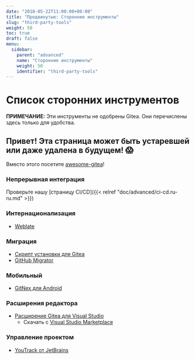 ```yaml
---
date: "2018-05-22T11:00:00+00:00"
title: "Продвинутые: Сторонние инструменты"
slug: "third-party-tools"
weight: 50
toc: true
draft: false
menu:
  sidebar:
    parent: "advanced"
    name: "Сторонние инструменты"
    weight: 50
    identifier: "third-party-tools"
---
```


# Список сторонних инструментов
**ПРИМЕЧАНИЕ:** Эти инструменты не одобрены Gitea. Они перечислены здесь только для удобства.

## Привет! Эта страница может быть устаревшей или даже удалена в будущем! :scream:
Вместо этого посетите [awesome-gitea](https://gitea.com/gitea/awesome-gitea/src/branch/master/README.md)!

### Непрерывная интеграция

Проверьте нашу [страницу CI/CD]({{< relref "doc/advanced/ci-cd.ru-ru.md" >}})

### Интернационализация 
- [Weblate](https://docs.weblate.org/en/latest/admin/continuous.html#gitea-setup)

### Миграция
- [Скрипт установки для Gitea](https://git.coolaj86.com/coolaj86/gitea-installer.sh)  
- [GitHub Migrator](https://gitea.com/gitea/migrator)


### Мобильный
- [GitNex для Android](https://gitlab.com/mmarif4u/gitnex)

###  Расширения редактора
- [Расширение Gitea для Visual Studio](https://github.com/maikebing/Gitea.VisualStudio)
   - Скачать с [Visual Studio Marketplace](https://marketplace.visualstudio.com/items?itemName=MysticBoy.GiteaExtensionforVisualStudio)
 
### Управление проектом
- [YouTrack от JetBrains](https://blog.jetbrains.com/youtrack/2019/12/whats-new-in-youtrack-2019-3/)
